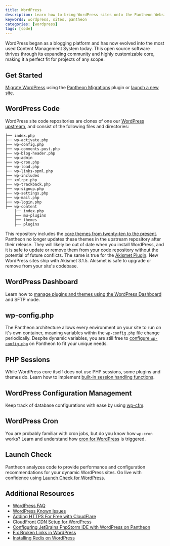 ```yaml
---
title: WordPress
description: Learn how to bring WordPress sites onto the Pantheon Website Management Platform, and considerations for developing and running them.
keywords: wordpress, sites, pantheon
categories: [wordpress]
tags: [code]
---
```


WordPress began as a blogging platform and has now evolved into the most used Content Management System today. This open source software thrives through its expanding community and highly customizable core, making it a perfect fit for projects of any scope.

## Get Started
[Migrate WordPress](/docs/migrate-wordpress) using the [Pantheon Migrations](https://wordpress.org/plugins/bv-pantheon-migration/) plugin or [launch a new site](/docs/launch-wordpress).
## WordPress Code
WordPress site code repositories are clones of one our [WordPress upstream](https://github.com/pantheon-systems/wordpress), and consist of the following files and directories:
```
├── index.php
├── wp-activate.php
├── wp-config.php
├── wp-comments-post.php
├── wp-blog-header.php
├── wp-admin
├── wp-cron.php
├── wp-load.php
├── wp-links-opml.php
├── wp-includes
├── xmlrpc.php
├── wp-trackback.php
├── wp-signup.php
├── wp-settings.php
├── wp-mail.php
├── wp-login.php
├── wp-content
    ├── index.php
    ├── mu-plugins
    ├── themes
    ├── plugins
```
This repository includes the [core themes from twenty-ten to the present](https://github.com/pantheon-systems/WordPress/tree/master/wp-content/themes). Pantheon no longer updates these themes in the upstream repository after their release. They will likely be out of date when you install WordPress, and it is safe to update or remove them from your code repository without the potential of future conflicts.
The same is true for the [Akismet Plugin](https://github.com/pantheon-systems/wordpress/tree/master/wp-content/plugins). New WordPress sites ship with Akismet 3.1.5. Akismet is safe to upgrade or remove from your site's codebase.
## WordPress Dashboard
Learn how to [manage plugins and themes using the WordPress Dashboard](/docs/more-sftp#manage-plugins-and-themes-with-wp-admin) and SFTP mode.
## wp-config.php
The Pantheon architecture allows every environment on your site to run on it's own container, meaning variables within the `wp-config.php` file change periodically. Despite dynamic variables, you are still free to [configure `wp-config.php`](/docs/wp-config-php) on Pantheon to fit your unique needs.
## PHP Sessions
While WordPress core itself does not use PHP sessions, some plugins and themes do. Learn how to implement [built-in session handling functions](/docs/wordpress-sessions).
## WordPress Configuration Management
Keep track of database configurations with ease by using [wp-cfm](/docs/wp-cfm).
## WordPress Cron
You are probably familiar with cron jobs, but do you know how `wp-cron` works? Learn and understand how [cron for WordPress](/docs/wordpress-cron) is triggered.
## Launch Check
Pantheon analyzes code to provide performance and configuration recommendations for your dynamic WordPress sites. Go live with confidence using [Launch Check for WordPress](/docs/wordpress-launch-check).
## Additional Resources
- [WordPress FAQ](/docs/wordpress-faq)
- [WordPress Known Issues](/docs/wordpress-known-issues)
- [Adding HTTPS For Free with CloudFlare](/docs/guides/cloudflare-enable-https/)
- [CloudFront CDN Setup for WordPress](/docs/wordpress-cloudfront)
- [Configuring JetBrains PhpStorm IDE with WordPress on Pantheon](/docs/wordpress-phpstorm)
- [Fix Broken Links in WordPress](/docs/wordpress-broken-links)
- [Installing Redis on WordPress](/docs/wordpress-redis)
